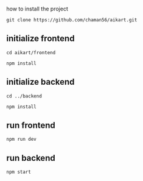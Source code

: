 

how to install the project  

```
git clone https://github.com/chaman56/aikart.git
```  

## initialize frontend
``` 
cd aikart/frontend 
```  
``` 
npm install 
```  


## initialize backend
``` 
cd ../backend 
```  
``` 
npm install 
```  

## run frontend  
``` 
npm run dev 
```  


## run backend 
``` 
npm start 
```



